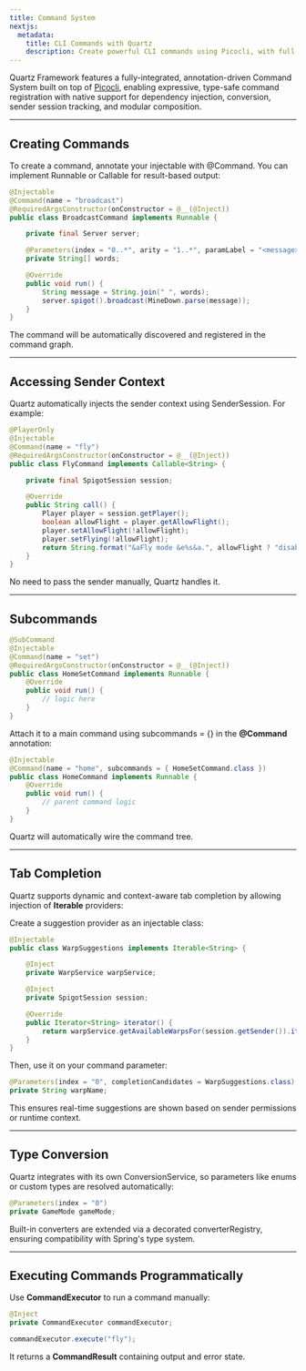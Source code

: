 ```yaml
---
title: Command System
nextjs:
  metadata:
    title: CLI Commands with Quartz
    description: Create powerful CLI commands using Picocli, with full support for Quartz’s DI, session scope, and lifecycle hooks.
---
```


Quartz Framework features a fully-integrated, annotation-driven Command System built on top of [Picocli](https://picocli.info), enabling expressive, type-safe command registration with native support for dependency injection, conversion, sender session tracking, and modular composition.

---

## Creating Commands

To create a command, annotate your injectable with @Command. You can implement Runnable or Callable<T> for result-based output:

```java
@Injectable
@Command(name = "broadcast")
@RequiredArgsConstructor(onConstructor = @__(@Inject))
public class BroadcastCommand implements Runnable {

    private final Server server;

    @Parameters(index = "0..*", arity = "1..*", paramLabel = "<message>")
    private String[] words;

    @Override
    public void run() {
        String message = String.join(" ", words);
        server.spigot().broadcast(MineDown.parse(message));
    }
}
```

The command will be automatically discovered and registered in the command graph.

---

## Accessing Sender Context

Quartz automatically injects the sender context using SenderSession. For example:

```java
@PlayerOnly
@Injectable
@Command(name = "fly")
@RequiredArgsConstructor(onConstructor = @__(@Inject))
public class FlyCommand implements Callable<String> {

    private final SpigotSession session;

    @Override
    public String call() {
        Player player = session.getPlayer();
        boolean allowFlight = player.getAllowFlight();
        player.setAllowFlight(!allowFlight);
        player.setFlying(!allowFlight);
        return String.format("&aFly mode &e%s&a.", allowFlight ? "disabled" : "enabled");
    }
}
```

No need to pass the sender manually, Quartz handles it.

---

## Subcommands

```java
@SubCommand
@Injectable
@Command(name = "set")
@RequiredArgsConstructor(onConstructor = @__(@Inject))
public class HomeSetCommand implements Runnable {
    @Override
    public void run() {
        // logic here
    }
}
```

Attach it to a main command using subcommands = {} in the **@Command** annotation:

```java
@Injectable
@Command(name = "home", subcommands = { HomeSetCommand.class })
public class HomeCommand implements Runnable {
    @Override
    public void run() {
        // parent command logic
    }
}
```

Quartz will automatically wire the command tree.

---

## Tab Completion

Quartz supports dynamic and context-aware tab completion by allowing injection of **Iterable<String>** providers:

Create a suggestion provider as an injectable class:

```java
@Injectable
public class WarpSuggestions implements Iterable<String> {

    @Inject
    private WarpService warpService;

    @Inject
    private SpigotSession session;

    @Override
    public Iterator<String> iterator() {
        return warpService.getAvailableWarpsFor(session.getSender()).iterator();
    }
}
```

Then, use it on your command parameter:

```java
@Parameters(index = "0", completionCandidates = WarpSuggestions.class)
private String warpName;
```

This ensures real-time suggestions are shown based on sender permissions or runtime context.

---

## Type Conversion

Quartz integrates with its own ConversionService, so parameters like enums or custom types are resolved automatically:

```java
@Parameters(index = "0")
private GameMode gameMode;
```

Built-in converters are extended via a decorated converterRegistry, ensuring compatibility with Spring's type system.

---

## Executing Commands Programmatically

Use **CommandExecutor** to run a command manually:

```java
@Inject
private CommandExecutor commandExecutor;

commandExecutor.execute("fly");
```

It returns a **CommandResult** containing output and error state.